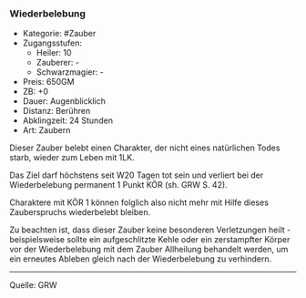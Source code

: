 ### Wiederbelebung

- Kategorie: #Zauber
- Zugangsstufen:
  - Heiler: 10
  - Zauberer: -
  - Schwarzmagier: -
- Preis: 650GM
- ZB: +0
- Dauer: Augenblicklich
- Distanz: Berühren
- Abklingzeit: 24 Stunden
- Art: Zaubern

Dieser Zauber belebt einen Charakter, der nicht eines natürlichen Todes starb, wieder zum Leben mit 1LK.

Das Ziel darf höchstens seit W20 Tagen tot sein und verliert bei der Wiederbelebung permanent 1 Punkt KÖR (sh. GRW S. 42).

Charaktere mit KÖR 1 können folglich also nicht mehr mit Hilfe dieses Zauberspruchs wiederbelebt bleiben.

Zu beachten ist, dass dieser Zauber keine besonderen Verletzungen heilt - beispielsweise sollte ein aufgeschlitzte Kehle oder ein zerstampfter Körper vor der Wiederbelebung mit dem Zauber Allheilung behandelt werden, um ein erneutes Ableben gleich nach der Wiederbelebung zu verhindern.

---

Quelle: GRW
